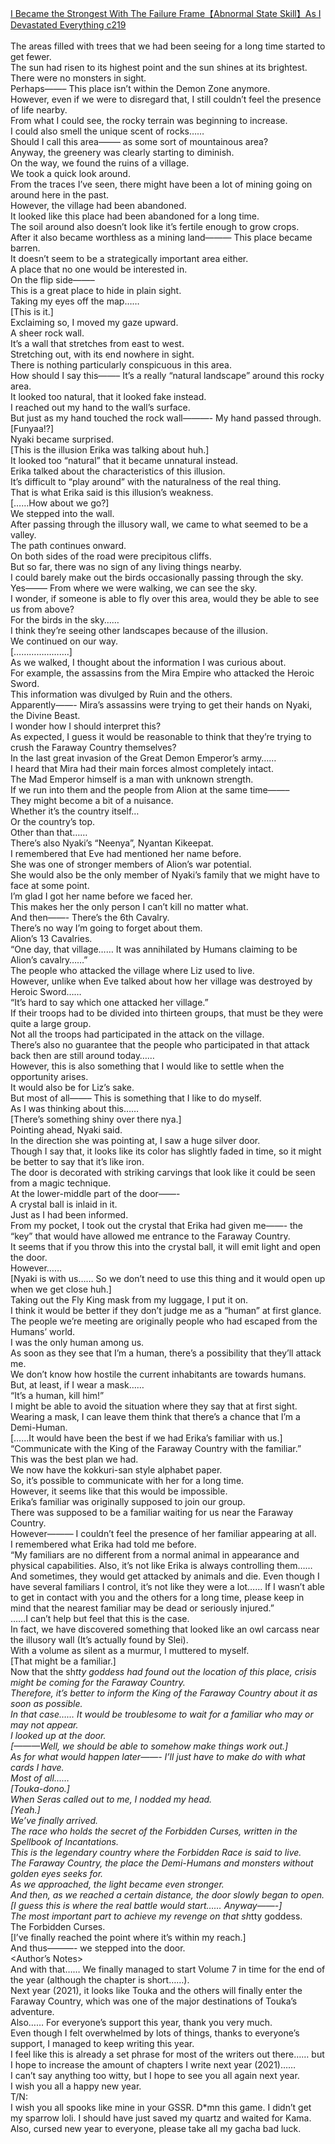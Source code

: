 [I Became the Strongest With The Failure Frame【Abnormal State Skill】As I Devastated Everything c219](https://foxaholic.com/novel/i-became-the-strongest-with-the-failure-frame%E3%80%90abnormal-state-skill%E3%80%91as-i-devastated-everything/219/)
<br/><br/>
The areas filled with trees that we had been seeing for a long time started to get fewer.<br/>
The sun had risen to its highest point and the sun shines at its brightest.<br/>
There were no monsters in sight.<br/>
Perhaps——– This place isn’t within the Demon Zone anymore.<br/>
However, even if we were to disregard that, I still couldn’t feel the presence of life nearby.<br/>
From what I could see, the rocky terrain was beginning to increase.<br/>
I could also smell the unique scent of rocks……<br/>
Should I call this area——– as some sort of mountainous area?<br/>
Anyway, the greenery was clearly starting to diminish.<br/>
On the way, we found the ruins of a village.<br/>
We took a quick look around.<br/>
From the traces I’ve seen, there might have been a lot of mining going on around here in the past.<br/>
However, the village had been abandoned.<br/>
It looked like this place had been abandoned for a long time.<br/>
The soil around also doesn’t look like it’s fertile enough to grow crops.<br/>
After it also became worthless as a mining land——— This place became barren.<br/>
It doesn’t seem to be a strategically important area either.<br/>
A place that no one would be interested in.<br/>
On the flip side——–<br/>
This is a great place to hide in plain sight.<br/>
Taking my eyes off the map……<br/>
[This is it.]<br/>
Exclaiming so, I moved my gaze upward.<br/>
A sheer rock wall.<br/>
It’s a wall that stretches from east to west.<br/>
Stretching out, with its end nowhere in sight.<br/>
There is nothing particularly conspicuous in this area.<br/>
How should I say this——– It’s a really “natural landscape” around this rocky area.<br/>
It looked too natural, that it looked fake instead.<br/>
I reached out my hand to the wall’s surface.<br/>
But just as my hand touched the rock wall———- My hand passed through.<br/>
[Funyaa!?]<br/>
Nyaki became surprised.<br/>
[This is the illusion Erika was talking about huh.]<br/>
It looked too “natural” that it became unnatural instead.<br/>
Erika talked about the characteristics of this illusion.<br/>
It’s difficult to “play around” with the naturalness of the real thing.<br/>
That is what Erika said is this illusion’s weakness.<br/>
[……How about we go?]<br/>
We stepped into the wall.<br/>
After passing through the illusory wall, we came to what seemed to be a valley.<br/>
The path continues onward.<br/>
On both sides of the road were precipitous cliffs.<br/>
But so far, there was no sign of any living things nearby.<br/>
I could barely make out the birds occasionally passing through the sky.<br/>
Yes——– From where we were walking, we can see the sky.<br/>
I wonder, if someone is able to fly over this area, would they be able to see us from above?<br/>
For the birds in the sky……<br/>
I think they’re seeing other landscapes because of the illusion.<br/>
We continued on our way.<br/>
[………………….]<br/>
As we walked, I thought about the information I was curious about.<br/>
For example, the assassins from the Mira Empire who attacked the Heroic Sword.<br/>
This information was divulged by Ruin and the others.<br/>
Apparently——- Mira’s assassins were trying to get their hands on Nyaki, the Divine Beast.<br/>
I wonder how I should interpret this? <br/>
As expected, I guess it would be reasonable to think that they’re trying to crush the Faraway Country themselves?<br/>
In the last great invasion of the Great Demon Emperor’s army……<br/>
I heard that Mira had their main forces almost completely intact.<br/>
The Mad Emperor himself is a man with unknown strength.<br/>
If we run into them and the people from Alion at the same time——–<br/>
They might become a bit of a nuisance.<br/>
Whether it’s the country itself…<br/>
Or the country’s top.<br/>
Other than that……<br/>
There’s also Nyaki’s “Neenya”, Nyantan Kikeepat.<br/>
I remembered that Eve had mentioned her name before.<br/>
She was one of stronger members of Alion’s war potential.<br/>
She would also be the only member of Nyaki’s family that we might have to face at some point.<br/>
I’m glad I got her name before we faced her.<br/>
This makes her the only person I can’t kill no matter what.<br/>
And then——- There’s the 6th Cavalry.<br/>
There’s no way I’m going to forget about them.<br/>
Alion’s 13 Cavalries.<br/>
“One day, that village…… It was annihilated by Humans claiming to be Alion’s cavalry……”<br/>
The people who attacked the village where Liz used to live.<br/>
However, unlike when Eve talked about how her village was destroyed by Heroic Sword……<br/>
“It’s hard to say which one attacked her village.”<br/>
If their troops had to be divided into thirteen groups, that must be they were quite a large group.<br/>
Not all the troops had participated in the attack on the village.<br/>
There’s also no guarantee that the people who participated in that attack back then are still around today……<br/>
However, this is also something that I would like to settle when the opportunity arises.<br/>
It would also be for Liz’s sake.<br/>
But most of all——– This is something that I like to do myself.<br/>
As I was thinking about this……<br/>
[There’s something shiny over there nya.]<br/>
Pointing ahead, Nyaki said.<br/>
In the direction she was pointing at, I saw a huge silver door.<br/>
Though I say that, it looks like its color has slightly faded in time, so it might be better to say that it’s like iron.<br/>
The door is decorated with striking carvings that look like it could be seen from a magic technique.<br/>
At the lower-middle part of the door——-<br/>
A crystal ball is inlaid in it.<br/>
Just as I had been informed.<br/>
From my pocket, I took out the crystal that Erika had given me——- the “key” that would have allowed me entrance to the Faraway Country.<br/>
It seems that if you throw this into the crystal ball, it will emit light and open the door.<br/>
However……<br/>
[Nyaki is with us…… So we don’t need to use this thing and it would open up when we get close huh.]<br/>
Taking out the Fly King mask from my luggage, I put it on.<br/>
I think it would be better if they don’t judge me as a “human” at first glance.<br/>
The people we’re meeting are originally people who had escaped from the Humans’ world.<br/>
I was the only human among us.<br/>
As soon as they see that I’m a human, there’s a possibility that they’ll attack me.<br/>
We don’t know how hostile the current inhabitants are towards humans.<br/>
But, at least, if I wear a mask……<br/>
“It’s a human, kill him!”<br/>
I might be able to avoid the situation where they say that at first sight.<br/>
Wearing a mask, I can leave them think that there’s a chance that I’m a Demi-Human.<br/>
[……It would have been the best if we had Erika’s familiar with us.]<br/>
“Communicate with the King of the Faraway Country with the familiar.”<br/>
This was the best plan we had.<br/>
We now have the kokkuri-san style alphabet paper.<br/>
So, it’s possible to communicate with her for a long time.<br/>
However, it seems like that this would be impossible.<br/>
Erika’s familiar was originally supposed to join our group.<br/>
There was supposed to be a familiar waiting for us near the Faraway Country.<br/>
However——— I couldn’t feel the presence of her familiar appearing at all.<br/>
I remembered what Erika had told me before.<br/>
“My familiars are no different from a normal animal in appearance and physical capabilities. Also, it’s not like Erika is always controlling them…… And sometimes, they would get attacked by animals and die. Even though I have several familiars I control, it’s not like they were a lot…… If I wasn’t able to get in contact with you and the others for a long time, please keep in mind that the nearest familiar may be dead or seriously injured.”<br/>
……I can’t help but feel that this is the case.<br/>
In fact, we have discovered something that looked like an owl carcass near the illusory wall (It’s actually found by Slei).<br/>
With a volume as silent as a murmur, I muttered to myself.<br/>
[That might be a familiar.]<br/>
Now that the sh*tty goddess had found out the location of this place, crisis might be coming for the Faraway Country.<br/>
Therefore, it’s better to inform the King of the Faraway Country about it as soon as possible.<br/>
In that case…… It would be troublesome to wait for a familiar who may or may not appear.<br/>
I looked up at the door.<br/>
[———Well, we should be able to somehow make things work out.]<br/>
As for what would happen later——- I’ll just have to make do with what cards I have.<br/>
Most of all……<br/>
[Touka-dono.]<br/>
When Seras called out to me, I nodded my head.<br/>
[Yeah.]<br/>
We’ve finally arrived.<br/>
The race who holds the secret of the Forbidden Curses, written in the Spellbook of Incantations.<br/>
This is the legendary country where the Forbidden Race is said to live.<br/>
The Faraway Country, the place the Demi-Humans and monsters without golden eyes seeks for.<br/>
As we approached, the light became even stronger.<br/>
And then, as we reached a certain distance, the door slowly began to open.<br/>
[I guess this is where the real battle would start…… Anyway——-]<br/>
The most important part to achieve my revenge on that sh*tty goddess.<br/>
The Forbidden Curses.<br/>
[I’ve finally reached the point where it’s within my reach.]<br/>
And thus———- we stepped into the door.<br/>
<Author’s Notes><br/>
And with that…… We finally managed to start Volume 7 in time for the end of the year (although the chapter is short……).<br/>
Next year (2021), it looks like Touka and the others will finally enter the Faraway Country, which was one of the major destinations of Touka’s adventure.<br/>
Also…… For everyone’s support this year, thank you very much.<br/>
Even though I felt overwhelmed by lots of things, thanks to everyone’s support, I managed to keep writing this year.<br/>
I feel like this is already a set phrase for most of the writers out there…… but I hope to increase the amount of chapters I write next year (2021)……<br/>
I can’t say anything too witty, but I hope to see you all again next year.<br/>
I wish you all a happy new year.<br/>
T/N:<br/>
I wish you all spooks like mine in your GSSR. D*mn this game. I didn’t get my sparrow loli. I should have just saved my quartz and waited for Kama. Also, cursed new year to everyone, please take all my gacha bad luck.<br/>
